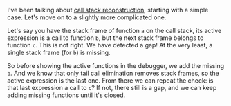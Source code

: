 I've been talking about [call stack reconstruction](/daily/2024-08-25), starting
with a simple case. Let's move on to a slightly more complicated one.

Let's say you have the stack frame of function `a` on the call stack, its active
expression is a call to function `b`, but the next stack frame belongs to
function `c`. This is not right. We have detected a gap! At the very least, a
single stack frame (for `b`) is missing.

So before showing the active functions in the debugger, we add the missing `b`.
And we know that only tail call elimination removes stack frames, so the active
expression is the last one. From there we can repeat the check: is that last
expression a call to `c`? If not, there still is a gap, and we can keep adding
missing functions until it's closed.
